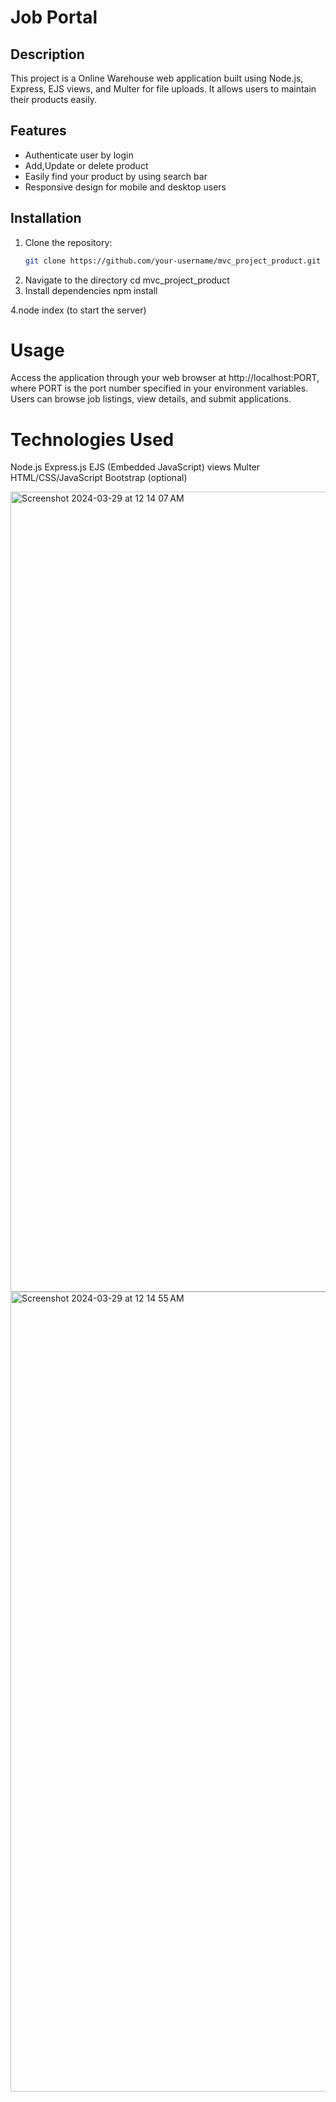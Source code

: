 # Job Portal

## Description
This project is a Online Warehouse web application built using Node.js, Express, EJS views, and Multer for file uploads. It allows users to maintain their products easily.
## Features
- Authenticate user by login
- Add,Update or delete product
- Easily find your product by using search bar
- Responsive design for mobile and desktop users

## Installation
1. Clone the repository:
   ```bash
   git clone https://github.com/your-username/mvc_project_product.git
2. Navigate to the directory
   cd mvc_project_product
3. Install dependencies
   npm install

4.node index (to start the server)


# Usage

Access the application through your web browser at http://localhost:PORT, where PORT is the port number specified in your environment variables.
Users can browse job listings, view details, and submit applications.


# Technologies Used

Node.js
Express.js
EJS (Embedded JavaScript) views
Multer
HTML/CSS/JavaScript
Bootstrap (optional)

<img width="1280" alt="Screenshot 2024-03-29 at 12 14 07 AM" src="https://github.com/CS251000/mvc_project_product/assets/99918088/5ac780b5-6440-4ef5-8ad6-185454da6cda">
<img width="1280" alt="Screenshot 2024-03-29 at 12 14 55 AM" src="https://github.com/CS251000/mvc_project_product/assets/99918088/24dde612-6a1e-4783-b36d-9a9d13dd574e">
